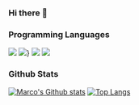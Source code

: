 ### Hi there 👋
### Programming Languages
![](https://img.shields.io/badge/Backend-PHP-informational?style=flat&logo=php&logoColor=white&color=2bbc8a)
![](https://img.shields.io/badge/Backend-Java-informational?style=flat&logo=java&logoColor=white&color=2bbc8a)}
![](https://img.shields.io/badge/Android-Java-informational?style=flat&logo=android&logoColor=white&color=2bbc8a)
![](https://img.shields.io/badge/Android-Kotlin-informational?style=flat&logo=kotlin&logoColor=white&color=2bbc8a)

### Github Stats
[![Marco's Github stats](https://github-readme-stats.vercel.app/api?username=rzerostern&theme=dracula)](https://github.com/rzerostern/github-readme-stats)
[![Top Langs](https://github-readme-stats.vercel.app/api/top-langs/?username=rzerostern&layout=compact&theme=dracula)](https://github.com/rzerostern/github-readme-stats)


<!--
**RZEROSTERN/RZEROSTERN** is a ✨ _special_ ✨ repository because its `README.md` (this file) appears on your GitHub profile.

Here are some ideas to get you started:

- 🔭 I’m currently working on ...
- 🌱 I’m currently learning ...
- 👯 I’m looking to collaborate on ...
- 🤔 I’m looking for help with ...
- 💬 Ask me about ...
- 📫 How to reach me: ...
- 😄 Pronouns: ...
- ⚡ Fun fact: ...
-->
